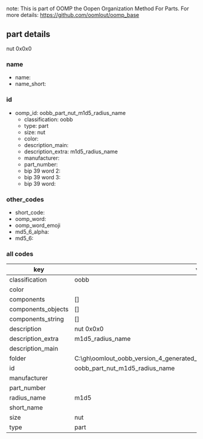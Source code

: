 #   

note: This is part of OOMP the Oopen Organization Method For Parts. For more details: https://github.com/oomlout/oomp_base

##  part details



nut 0x0x0

### name
* name: 
* name_short: 
### id
* oomp_id: oobb_part_nut_m1d5_radius_name
  * classification: oobb
  * type: part
  * size: nut
  * color: 
  * description_main: 
  * description_extra: m1d5_radius_name
  * manufacturer: 
  * part_number: 
  * bip 39 word 2: 
  * bip 39 word 3: 
  * bip 39 word: 

### other_codes
* short_code: 
* oomp_word: 
* oomp_word_emoji 
* md5_6_alpha: 
* md5_6: 









### all codes 
| key | value |  
| --- | --- |  
| classification | oobb |  
| color |  |  
| components | [] |  
| components_objects | [] |  
| components_string | [] |  
| description | nut 0x0x0 |  
| description_extra | m1d5_radius_name |  
| description_main |  |  
| folder | C:\gh\oomlout_oobb_version_4_generated_parts\things\oobb_part_nut_m1d5_radius_name |  
| id | oobb_part_nut_m1d5_radius_name |  
| manufacturer |  |  
| part_number |  |  
| radius_name | m1d5 |  
| short_name |  |  
| size | nut |  
| type | part |  
